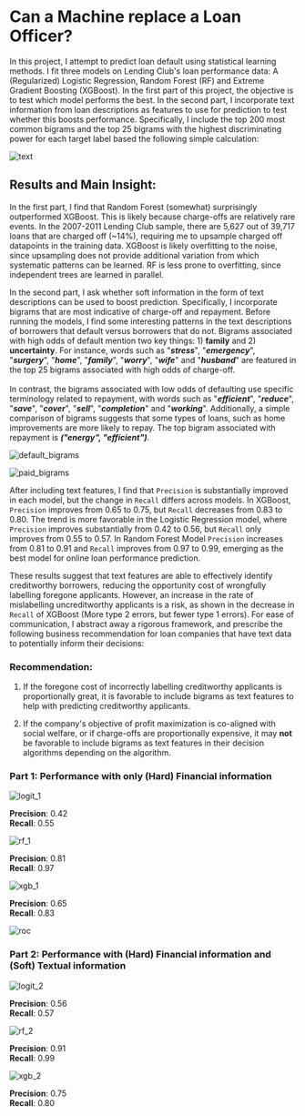 # Can a Machine replace a Loan Officer?

In this project, I attempt to predict loan default using statistical learning methods. I fit three models on Lending Club's loan performance data: A (Regularized) Logistic Regression, Random Forest (RF) and Extreme Gradient Boosting (XGBoost). In the first part of this project, the objective is to test which model performs the best. In the second part, I incorporate text information from loan descriptions as features to use for prediction to test whether this boosts performance. Specifically, I include the top 200 most common bigrams and the top 25 bigrams with the highest discriminating power for each target label based the following simple calculation:   

![text](https://latex.codecogs.com/svg.latex?\frac{P(bigram|defaulted)}{P(bigram|repaid)}) 

## Results and Main Insight:

In the first part, I find that Random Forest (somewhat) surprisingly outperformed XGBoost. This is likely because charge-offs are relatively rare events. In the 2007-2011 Lending Club sample, there are 5,627 out of 39,717 loans that are charged off (~14%), requiring me to upsample charged off datapoints in the training data. XGBoost is likely overfitting to the noise, since upsampling does not provide additional variation from which systematic patterns can be learned. RF is less prone to overfitting, since independent trees are learned in parallel.

In the second part, I ask whether soft information in the form of text descriptions can be used to boost prediction. Specifically, I incorporate bigrams that are most indicative of charge-off and repayment. Before running the models, I find some interesting patterns in the text descriptions of borrowers that default versus borrowers that do not. Bigrams associated with high odds of default mention two key things: 1) <b>family</b> and 2) <b>uncertainty</b>. For instance, words such as "<i><b>stress</b></i>", "<i><b>emergency</b></i>", "<i><b>surgery</b></i>", "<i><b>home</b></i>", "<i><b>family</b></i>", "<i><b>worry</b></i>", "<i><b>wife</b></i>" and "<i><b>husband</b></i>" are featured in the top 25 bigrams associated with high odds of charge-off. <br> <br> In contrast, the bigrams associated with low odds of defaulting use specific terminology related to repayment, with words such as "<i><b>efficient</b></i>", "<i><b>reduce</b></i>", "<i><b>save</b></i>", "<i><b>cover</b></i>", "<i><b>sell</b></i>", "<i><b>completion</b></i>" and "<i><b>working</b></i>". Additionally, a simple comparison of bigrams suggests that some types of loans, such as  home improvements are more likely to repay. The top bigram associated with repayment is <b><i>("energy", "efficient")</b></i>. 

![default_bigrams](https://github.com/daniel-d-wu/Online-Loan-Default-Prediction/blob/main/figures/chgoff_bigrams.jpg)

![paid_bigrams](https://github.com/daniel-d-wu/Online-Loan-Default-Prediction/blob/main/figures/paid_bigrams.jpg)

After including text features, I find that ``Precision`` is substantially improved in each model, but the change in ``Recall`` differs across models. In XGBoost, ``Precision`` improves from 0.65 to 0.75, but ``Recall`` decreases from 0.83 to 0.80. The trend is more favorable in the Logistic Regression model, where ``Precision`` improves substantially from 0.42 to 0.56, but ``Recall`` only improves from 0.55 to 0.57. In Random Forest Model ``Precision`` increases from 0.81 to 0.91 and ``Recall`` improves from 0.97 to 0.99, emerging as the best model for online loan performance prediction.

These results suggest that text features are able to effectively identify creditworthy borrowers, reducing the opportunity cost of wrongfully labelling foregone applicants. However, an increase in the rate of mislabelling uncreditworthy applicants is a risk, as shown in the decrease in ``Recall`` of XGBoost (More type 2 errors, but fewer type 1 errors). For ease of communication, I abstract away a rigorous framework, and prescribe the following business recommendation for loan companies that have text data to potentially inform their decisions:

### Recommendation:
1) If the foregone cost of incorrectly labelling creditworthy applicants is proportionally great, it is favorable to include bigrams as text features to help with predicting creditworthy applicants.

3) If the company's objective of profit maximization is co-aligned with social welfare, or if charge-offs are proportionally expensive, it may  <b> not </b> be favorable to include bigrams as text features in their decision algorithms depending on the algorithm. <br>
 
 
 ### Part 1: Performance with only (Hard) Financial information
  
![logit_1](https://github.com/daniel-d-wu/Online-Loan-Default-Prediction/blob/main/figures/Logit_Confusion_Matrix_notext_11.6.21.jpg)
  
<b>Precision</b>:  0.42 <br>
<b>Recall</b>:  0.55 <br>
  
![rf_1](https://github.com/daniel-d-wu/Online-Loan-Default-Prediction/blob/main/figures/Random_Forest_Confusion_Matrix_notext_11.6.21.jpg)

<b>Precision</b>:  0.81 <br>
<b>Recall</b>:  0.97 <br>

![xgb_1](https://github.com/daniel-d-wu/Online-Loan-Default-Prediction/blob/main/figures/XGBoost_Confusion_Matrix_notext_11.6.21.jpg)

<b>Precision</b>:  0.65 <br>
<b>Recall</b>:  0.83 <br>
  
![roc](https://github.com/daniel-d-wu/Online-Loan-Default-Prediction/blob/main/figures/ROC_curve.jpg)
  
### Part 2: Performance with (Hard) Financial information and (Soft) Textual information
  
![logit_2](https://github.com/daniel-d-wu/Online-Loan-Default-Prediction/blob/main/figures/Logit_Confusion_Matrix_text_text.11.6.21.jpg)
  
<b>Precision</b>:  0.56 <br>
<b>Recall</b>:  0.57 <br>
  
![rf_2](https://github.com/daniel-d-wu/Online-Loan-Default-Prediction/blob/main/figures/Random_Forest_Confusion_Matrix_text.11.6.21.jpg)

<b>Precision</b>:  0.91 <br>
<b>Recall</b>:  0.99 <br>

![xgb_2](https://github.com/daniel-d-wu/Online-Loan-Default-Prediction/blob/main/figures/XGBoost_Confusion_Matrix_text.11.6.21.jpg)

<b>Precision</b>:  0.75 <br>
<b>Recall</b>:  0.80 <br> 
  
  
  
  

  
  
  
